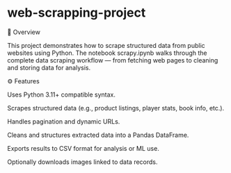 # web-scrapping-project


📘 Overview

This project demonstrates how to scrape structured data from public websites using Python. The notebook scrapy.ipynb walks through the complete data scraping workflow — from fetching web pages to cleaning and storing data for analysis.

⚙️ Features

Uses Python 3.11+ compatible syntax.

Scrapes structured data (e.g., product listings, player stats, book info, etc.).

Handles pagination and dynamic URLs.

Cleans and structures extracted data into a Pandas DataFrame.

Exports results to CSV format for analysis or ML use.

Optionally downloads images linked to data records.




  
